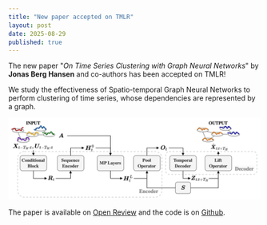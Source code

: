 ```yaml
---
title: "New paper accepted on TMLR"
layout: post
date: 2025-08-29
published: true
---
```


The new paper "*On Time Series Clustering with Graph Neural Networks*" by **Jonas Berg Hansen** and co-authors has been accepted on TMLR!

<!--more-->

We study the effectiveness of Spatio-temporal Graph Neural Networks to perform clustering of time series, whose dependencies are represented by a graph.

![TMLR_2025_Hansen](https://raw.githubusercontent.com/NGMLGroup/Time-Series-Clustering-with-GNNs/refs/heads/main/figure.png)

The paper is available on [Open Review](https://openreview.net/forum?id=MHQXfiXsr3) and the code is on [Github](https://github.com/NGMLGroup/Time-Series-Clustering-with-GNNs).
